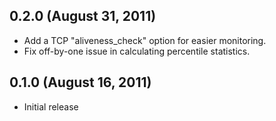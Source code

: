 ## 0.2.0 (August 31, 2011)

  - Add a TCP "aliveness_check" option for easier monitoring.
  - Fix off-by-one issue in calculating percentile statistics.

## 0.1.0 (August 16, 2011)

  - Initial release
